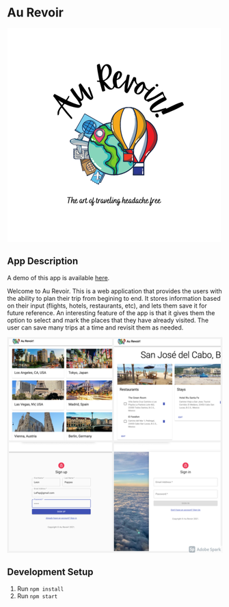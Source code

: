 # Au Revoir

![Au-Revoir](./docs/images/readme-logo.png)

## App Description

A demo of this app is available [here](https://au-revoir.herokuapp.com/).

Welcome to Au Revoir. This is a web application that provides the users with the ability to plan their trip from begining to end. It stores information based on their input (flights, hotels, restaurants, etc), and lets them save it for future reference. An interesting feature of the app is that it gives them the option to select and mark the places that they have already visited. The user can save many trips at a time and revisit them as needed.

![Au-Revoir](./docs/images/aurevoir-collage.png)

## Development Setup

1. Run `npm install`
2. Run `npm start`
